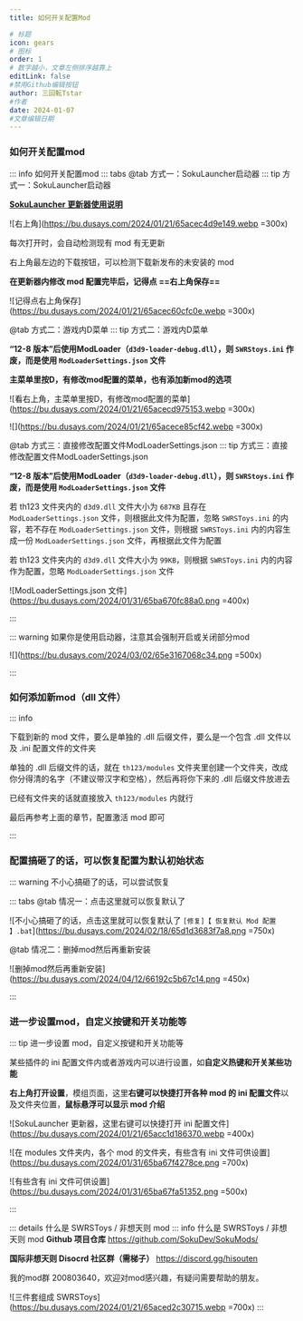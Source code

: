 ```yaml
---
title: 如何开关配置Mod

# 标题
icon: gears
# 图标
order: 1
# 数字越小，文章左侧排序越靠上
editLink: false
#禁用Github编辑按钮
author: 三回転Tstar
#作者
date: 2024-01-07
#文章编辑日期
---
```


### 如何开关配置mod

::: info 如何开关配置mod
::: tabs
@tab 方式一：SokuLauncher启动器
::: tip 方式一：SokuLauncher启动器

[**SokuLauncher 更新器使用说明**](/FAQ/update.html)

![右上角](https://bu.dusays.com/2024/01/21/65acec4d9e149.webp =300x)

每次打开时，会自动检测现有 mod 有无更新

右上角最左边的下载按钮，可以检测下载新发布的未安装的 mod

**在更新器内修改 mod 配置完毕后，记得点 ==右上角保存==**

![记得点右上角保存](https://bu.dusays.com/2024/01/21/65acec60cfc0e.webp =300x)

@tab 方式二：游戏内D菜单
::: tip 方式二：游戏内D菜单


**“12-8 版本”后使用ModLoader（`d3d9-loader-debug.dll`），则 `SWRStoys.ini` 作废，而是使用 `ModLoaderSettings.json` 文件**

**主菜单里按D，有修改mod配置的菜单，也有添加新mod的选项**

![看右上角，主菜单里按D，有修改mod配置的菜单](https://bu.dusays.com/2024/01/21/65acecd975153.webp =300x)

![](https://bu.dusays.com/2024/01/21/65acece85cf42.webp =300x)

@tab 方式三：直接修改配置文件ModLoaderSettings.json
::: tip 方式三：直接修改配置文件ModLoaderSettings.json

**“12-8 版本”后使用ModLoader（`d3d9-loader-debug.dll`），则 `SWRStoys.ini` 作废，而是使用 `ModLoaderSettings.json` 文件**

若 th123 文件夹内的 `d3d9.dll` 文件大小为 `687KB` 且存在 `ModLoaderSettings.json` 文件，则根据此文件为配置，忽略 `SWRSToys.ini` 的内容，若不存在 `ModLoaderSettings.json` 文件，则根据 `SWRSToys.ini` 内的内容生成一份 `ModLoaderSettings.json` 文件，再根据此文件为配置

若 th123 文件夹内的 `d3d9.dll` 文件大小为 `99KB`，则根据 `SWRSToys.ini` 内的内容作为配置，忽略 `ModLoaderSettings.json` 文件

![ModLoaderSettings.json 文件](https://bu.dusays.com/2024/01/31/65ba670fc88a0.png =400x)

:::

::: warning 如果你是使用启动器，注意其会强制开启或关闭部分mod

![](https://bu.dusays.com/2024/03/02/65e3167068c34.png =500x)

:::

### 如何添加新mod（dll 文件）

::: info 

下载到新的 mod 文件，要么是单独的 .dll 后缀文件，要么是一个包含 .dll 文件以及 .ini 配置文件的文件夹

单独的 .dll 后缀文件的话，就在 `th123/modules` 文件夹里创建一个文件夹，改成你分得清的名字（不建议带汉字和空格），然后再将你下来的 .dll 后缀文件放进去

已经有文件夹的话就直接放入 `th123/modules` 内就行

最后再参考上面的章节，配置激活 mod 即可

:::


### 配置搞砸了的话，可以恢复配置为默认初始状态

::: warning 不小心搞砸了的话，可以尝试恢复

::: tabs
@tab 情况一：点击这里就可以恢复默认了

![不小心搞砸了的话，点击这里就可以恢复默认了 `[修复]【 恢复默认 Mod 配置 】.bat`](https://bu.dusays.com/2024/02/18/65d1d3683f7a8.png =750x)

@tab 情况二：删掉mod然后再重新安装

![删掉mod然后再重新安装](https://bu.dusays.com/2024/04/12/66192c5b67c14.png =450x)

:::


### 进一步设置mod，自定义按键和开关功能等

::: tip  进一步设置 mod，自定义按键和开关功能等

某些插件的 ini 配置文件内或者游戏内可以进行设置，如**自定义热键和开关某些功能**

**右上角打开设置**，模组页面，这里**右键可以快捷打开各种 mod 的 ini 配置文件**以及文件夹位置，**鼠标悬浮可以显示 mod 介绍**

![SokuLauncher 更新器，这里右键可以快捷打开 ini 配置文件](https://bu.dusays.com/2024/01/21/65acc1d186370.webp =400x)

![在 modules 文件夹内，各个 mod 的文件夹，有些含有 ini 文件可供设置](https://bu.dusays.com/2024/01/31/65ba67f4278ce.png =700x)

![有些含有 ini 文件可供设置](https://bu.dusays.com/2024/01/31/65ba67fa51352.png =500x)

:::

::: details 什么是 SWRSToys / 非想天则 mod
::: info 什么是 SWRSToys / 非想天则 mod
**Github 项目仓库**  https://github.com/SokuDev/SokuMods/

**国际非想天则 Disocrd 社区群（需梯子）**  https://discord.gg/hisouten

我的mod群 200803640，欢迎对mod感兴趣，有疑问需要帮助的朋友。

![三件套组成 SWRSToys](https://bu.dusays.com/2024/01/21/65aced2c30715.webp =700x)
:::

